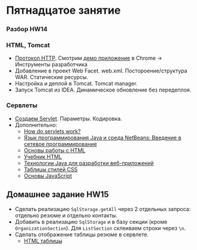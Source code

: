 # Пятнадцатое занятие

### Разбор HW14

### HTML, Tomcat
- <a href="http://java-course.ru/student/book1/servlet/">Протокол HTTP</a>. Смотрим <a href="http://topjava.herokuapp.com/">демо приложение<a/> в Chrome -> Инструменты разработчика
- Добавление в проект Web Facet. web.xml. Постороение/cтруктура WAR. Статические ресурсы.
- Настройка и деплой в Tomcat. Tomcat manager.
- Запуск Tomcat из IDEA. Динамическое обновление без передеплоя.

### Сервлеты
- <a href="http://devcolibri.com/4284">Создаем Servlet</a>. Параметры. Кодировка. 
- Дополнительно:
    - <a href="http://stackoverflow.com/questions/3106452/how-do-servlets-work-instantiation-shared-variables-and-multithreading">How do servlets work?</a>
    - <a href="http://www.intuit.ru/studies/courses/569/425/lecture/9683">Язык программирования Java и среда NetBeans: Введение в сетевое программирование</a>
    - <a href="http://www.intuit.ru/studies/courses/1102/134/info">Основы работы с HTML</a>
    - <a href="http://ru.html.ru/tutorials/html/">Учебник HTML</a>
    - <a href="http://www.techinfo.ru.ru/docs/web/javawebdev.html">Технологии Java для разработки веб-приложений</a>
    - <a href="http://www.intuit.ru/studies/courses/611/467/lecture/5990">Таблицы стилей CSS</a>
    - <a href="http://www.intuit.ru/studies/courses/611/467/lecture/5999">Основы JavaScript</a>

## Домашнее задание HW15
- Сделать реализацию `SqlStorage.getAll` через 2 отдельных запроса: отдельно резюме и отдельно контакты.
- Добавить в реализацию `SqlStorage` и в базу секции (кроме `OrganizationSection`). Для `ListSection` склеиваем строки через `\n`.
- Сделать отображение таблицы резюме в сервлете.
  - <a href="http://www.webremeslo.ru/html/glava4.html">HTML таблицы</a>
